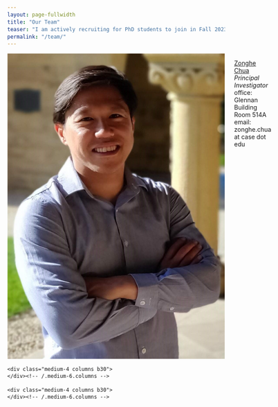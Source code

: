 ```yaml
---
layout: page-fullwidth
title: "Our Team"
teaser: "I am actively recruiting for PhD students to join in Fall 2023. I am also open to mentoring master's and undergraduate students for thesis and senior projects/research credit respectively. Individuals should be interested in research or pursuing doctoral studies in robotics, mechatronics, haptics, and controls. Interested masters and undergraduate students can reach out to me via email directly. PhD students should apply through the university's application portal. <br><br> I am committed to building a work environment that supports and values people with diverse backgrounds and perspectives. Individuals from underrepresented backgrounds are highly encouraged to apply to be part of my research group."
permalink: "/team/"
---
```

<!--more-->

<div class="row t30">
    <div class="medium-4 columns b30">
	<img src="/images/chua_profile.jpg" alt="">
        <!--img src="{{ site.urlimg }}chua_profile.jpg" alt=""-->
        <p><a href="http://zonghe-chua.github.io">Zonghe Chua</a>
	<br>
	<i>Principal Investigator</i> <br>
	office: Glennan Building Room 514A <br>
	email: zonghe.chua at case dot edu
	</p>
    </div><!-- /.medium-6.columns -->

    <div class="medium-4 columns b30">
    </div><!-- /.medium-6.columns -->

    <div class="medium-4 columns b30">
    </div><!-- /.medium-6.columns -->
</div><!-- /.row -->
